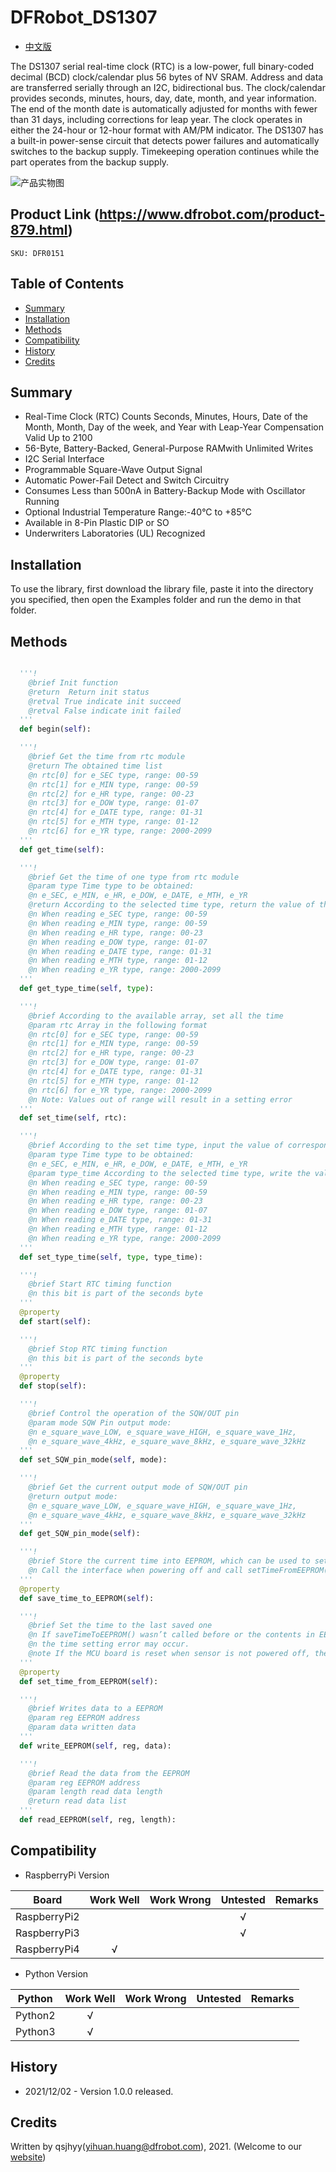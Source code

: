 # DFRobot_DS1307
* [中文版](./README_CN.md)

The DS1307 serial real-time clock (RTC) is a low-power, full binary-coded decimal (BCD) clock/calendar 
plus 56 bytes of NV SRAM. Address and data are transferred serially through an I2C, bidirectional bus. 
The clock/calendar provides seconds, minutes, hours, day, date, month, and year information. The end of 
the month date is automatically adjusted for months with fewer than 31 days, including corrections for leap 
year. The clock operates in either the 24-hour or 12-hour format with AM/PM indicator. The DS1307 has a 
built-in power-sense circuit that detects power failures and automatically switches to the backup supply. 
Timekeeping operation continues while the part operates from the backup supply.

![产品实物图](../../resources/images/DS1307.png)


## Product Link (https://www.dfrobot.com/product-879.html)
    SKU: DFR0151


## Table of Contents

* [Summary](#summary)
* [Installation](#installation)
* [Methods](#methods)
* [Compatibility](#compatibility)
* [History](#history)
* [Credits](#credits)


## Summary

* Real-Time Clock (RTC) Counts Seconds, Minutes, Hours, Date of the Month, Month, Day of the week, and Year with Leap-Year Compensation Valid Up to 2100
* 56-Byte, Battery-Backed, General-Purpose RAMwith Unlimited Writes
* I2C Serial Interface
* Programmable Square-Wave Output Signal
* Automatic Power-Fail Detect and Switch Circuitry
* Consumes Less than 500nA in Battery-Backup Mode with Oscillator Running
* Optional Industrial Temperature Range:-40°C to +85°C 
* Available in 8-Pin Plastic DIP or SO
* Underwriters Laboratories (UL) Recognized


## Installation

To use the library, first download the library file, paste it into the directory you specified, then open the Examples folder and run the demo in that folder.


## Methods

```python

  '''!
    @brief Init function
    @return  Return init status
    @retval True indicate init succeed
    @retval False indicate init failed
  '''
  def begin(self):

  '''!
    @brief Get the time from rtc module
    @return The obtained time list
    @n rtc[0] for e_SEC type, range: 00-59
    @n rtc[1] for e_MIN type, range: 00-59
    @n rtc[2] for e_HR type, range: 00-23
    @n rtc[3] for e_DOW type, range: 01-07
    @n rtc[4] for e_DATE type, range: 01-31
    @n rtc[5] for e_MTH type, range: 01-12
    @n rtc[6] for e_YR type, range: 2000-2099
  '''
  def get_time(self):

  '''!
    @brief Get the time of one type from rtc module
    @param type Time type to be obtained:
    @n e_SEC, e_MIN, e_HR, e_DOW, e_DATE, e_MTH, e_YR
    @return According to the selected time type, return the value of the corresponding range
    @n When reading e_SEC type, range: 00-59
    @n When reading e_MIN type, range: 00-59
    @n When reading e_HR type, range: 00-23
    @n When reading e_DOW type, range: 01-07
    @n When reading e_DATE type, range: 01-31
    @n When reading e_MTH type, range: 01-12
    @n When reading e_YR type, range: 2000-2099
  '''
  def get_type_time(self, type):

  '''!
    @brief According to the available array, set all the time
    @param rtc Array in the following format
    @n rtc[0] for e_SEC type, range: 00-59
    @n rtc[1] for e_MIN type, range: 00-59
    @n rtc[2] for e_HR type, range: 00-23
    @n rtc[3] for e_DOW type, range: 01-07
    @n rtc[4] for e_DATE type, range: 01-31
    @n rtc[5] for e_MTH type, range: 01-12
    @n rtc[6] for e_YR type, range: 2000-2099
    @n Note: Values out of range will result in a setting error
  '''
  def set_time(self, rtc):

  '''!
    @brief According to the set time type, input the value of corresponding range, set time
    @param type Time type to be obtained:
    @n e_SEC, e_MIN, e_HR, e_DOW, e_DATE, e_MTH, e_YR
    @param type_time According to the selected time type, write the value of the corresponding range
    @n When reading e_SEC type, range: 00-59
    @n When reading e_MIN type, range: 00-59
    @n When reading e_HR type, range: 00-23
    @n When reading e_DOW type, range: 01-07
    @n When reading e_DATE type, range: 01-31
    @n When reading e_MTH type, range: 01-12
    @n When reading e_YR type, range: 2000-2099
  '''
  def set_type_time(self, type, type_time):

  '''!
    @brief Start RTC timing function
    @n this bit is part of the seconds byte
  '''
  @property
  def start(self):

  '''!
    @brief Stop RTC timing function
    @n this bit is part of the seconds byte
  '''
  @property
  def stop(self):

  '''!
    @brief Control the operation of the SQW/OUT pin
    @param mode SQW Pin output mode:
    @n e_square_wave_LOW, e_square_wave_HIGH, e_square_wave_1Hz, 
    @n e_square_wave_4kHz, e_square_wave_8kHz, e_square_wave_32kHz
  '''
  def set_SQW_pin_mode(self, mode):

  '''!
    @brief Get the current output mode of SQW/OUT pin
    @return output mode:
    @n e_square_wave_LOW, e_square_wave_HIGH, e_square_wave_1Hz, 
    @n e_square_wave_4kHz, e_square_wave_8kHz, e_square_wave_32kHz
  '''
  def get_SQW_pin_mode(self):

  '''!
    @brief Store the current time into EEPROM, which can be used to set the time to the last saved one after power off
    @n Call the interface when powering off and call setTimeFromEEPROM() to realize when restarting
  '''
  @property
  def save_time_to_EEPROM(self):

  '''!
    @brief Set the time to the last saved one
    @n If saveTimeToEEPROM() wasn’t called before or the contents in EEPROM have been modified after the call,
    @n the time setting error may occur.
    @note If the MCU board is reset when sensor is not powered off, the interface may be miscalled and the time may be changed by mistake.
  '''
  @property
  def set_time_from_EEPROM(self):

  '''!
    @brief Writes data to a EEPROM
    @param reg EEPROM address
    @param data written data
  '''
  def write_EEPROM(self, reg, data):

  '''!
    @brief Read the data from the EEPROM
    @param reg EEPROM address
    @param length read data length
    @return read data list
  '''
  def read_EEPROM(self, reg, length):

```


## Compatibility

* RaspberryPi Version

| Board        | Work Well | Work Wrong | Untested | Remarks |
| ------------ | :-------: | :--------: | :------: | ------- |
| RaspberryPi2 |           |            |    √     |         |
| RaspberryPi3 |           |            |    √     |         |
| RaspberryPi4 |     √     |            |          |         |

* Python Version

| Python  | Work Well | Work Wrong | Untested | Remarks |
| ------- | :-------: | :--------: | :------: | ------- |
| Python2 |     √     |            |          |         |
| Python3 |     √     |            |          |         |


## History

- 2021/12/02 - Version 1.0.0 released.


## Credits

Written by qsjhyy(yihuan.huang@dfrobot.com), 2021. (Welcome to our [website](https://www.dfrobot.com/))

